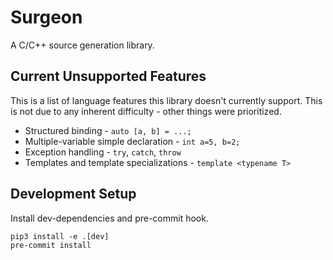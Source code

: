 # Surgeon

A C/C++ source generation library.

## Current Unsupported Features

This is a list of language features this library doesn't currently support.
This is not due to any inherent difficulty - other things were prioritized.

- Structured binding - `auto [a, b] = ...;`
- Multiple-variable simple declaration - `int a=5, b=2;`
- Exception handling - `try`, `catch`, `throw`
- Templates and template specializations - `template <typename T>`

## Development Setup

Install dev-dependencies and pre-commit hook.

```
pip3 install -e .[dev]
pre-commit install
```
